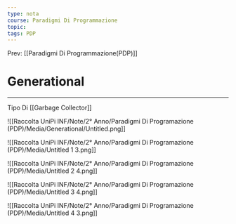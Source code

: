 ```yaml
---
type: nota
course: Paradigmi Di Programmazione
topic: 
tags: PDP
---
```


Prev: [[Paradigmi Di Programmazione(PDP)]]

# Generational
---
Tipo Di [[Garbage Collector]]

![[Raccolta UniPi INF/Note/2° Anno/Paradigmi Di Programazione (PDP)/Media/Generational/Untitled.png]]

![[Raccolta UniPi INF/Note/2° Anno/Paradigmi Di Programazione (PDP)/Media/Untitled 1 3.png]]

![[Raccolta UniPi INF/Note/2° Anno/Paradigmi Di Programazione (PDP)/Media/Untitled 2 4.png]]

![[Raccolta UniPi INF/Note/2° Anno/Paradigmi Di Programazione (PDP)/Media/Untitled 3 4.png]]

![[Raccolta UniPi INF/Note/2° Anno/Paradigmi Di Programazione (PDP)/Media/Untitled 4 3.png]]
